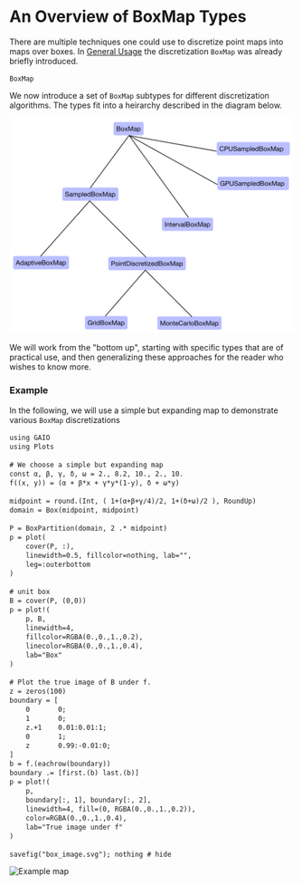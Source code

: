 # An Overview of BoxMap Types

There are multiple techniques one could use to discretize point maps into maps over boxes. In [General Usage](https://gaioguys.github.io/GAIO.jl/general/) the discretization `BoxMap` was already briefly introduced. 

```@docs; canonical=false
BoxMap
```

We now introduce a set of `BoxMap` subtypes for different discretization algorithms. The types fit into a heirarchy described in the diagram below. 

![Type Hierarchy](../assets/type_tree.jpg)

We will work from the "bottom up", starting with specific types that are of practical use, and then generalizing these approaches for the reader who wishes to know more. 

### Example

In the following, we will use a simple but expanding map to demonstrate various `BoxMap` discretizations

```@example 1
using GAIO
using Plots

# We choose a simple but expanding map
const α, β, γ, δ, ω = 2., 8.2, 10., 2., 10.
f((x, y)) = (α + β*x + γ*y*(1-y), δ + ω*y)

midpoint = round.(Int, ( 1+(α+β+γ/4)/2, 1+(δ+ω)/2 ), RoundUp)
domain = Box(midpoint, midpoint)

P = BoxPartition(domain, 2 .* midpoint)
p = plot(
    cover(P, :), 
    linewidth=0.5, fillcolor=nothing, lab="", 
    leg=:outerbottom
)

# unit box
B = cover(P, (0,0))
p = plot!(
    p, B, 
    linewidth=4, 
    fillcolor=RGBA(0.,0.,1.,0.2), 
    linecolor=RGBA(0.,0.,1.,0.4), 
    lab="Box"
)

# Plot the true image of B under f.
z = zeros(100)
boundary = [
    0       0;
    1       0;
    z.+1    0.01:0.01:1;
    0       1;
    z       0.99:-0.01:0;
]
b = f.(eachrow(boundary))
boundary .= [first.(b) last.(b)]
p = plot!(
    p, 
    boundary[:, 1], boundary[:, 2], 
    linewidth=4, fill=(0, RGBA(0.,0.,1.,0.2)), 
    color=RGBA(0.,0.,1.,0.4), 
    lab="True image under f"
)

savefig("box_image.svg"); nothing # hide
```

![Example map](box_image.svg)
